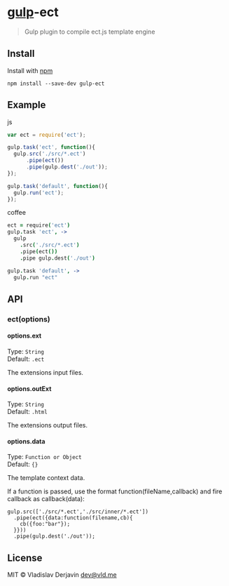 # [gulp](https://github.com/wearefractal/gulp)-ect

> Gulp plugin to compile ect.js template engine

## Install

Install with [npm](https://npmjs.org/package/gulp-mocha)

```
npm install --save-dev gulp-ect
```


## Example

js
```js
var ect = require('ect');

gulp.task('ect', function(){
  gulp.src('./src/*.ect')
      .pipe(ect())
      .pipe(gulp.dest('./out'));
});

gulp.task('default', function(){
  gulp.run('ect');
});
```

coffee
```coffee
ect = require('ect')
gulp.task 'ect', ->
  gulp
    .src('./src/*.ect')
    .pipe(ect())
    .pipe gulp.dest('./out')

gulp.task 'default', ->
  gulp.run "ect"
```

## API

### ect(options)


#### options.ext

Type: `String`  
Default: `.ect`  

The extensions input files.


#### options.outExt

Type: `String`  
Default: `.html`  

The extensions output files.

#### options.data

Type: `Function or Object`  
Default: `{}`  

The template context data. 

If a function is passed, use the format function(fileName,callback) and fire callback as callback(data):

	gulp.src(['./src/*.ect','./src/inner/*.ect'])
      .pipe(ect({data:function(filename,cb){
      	cb({foo:"bar"});
      }}))
      .pipe(gulp.dest('./out'));


## License

MIT © Vladislav Derjavin <dev@vld.me>
